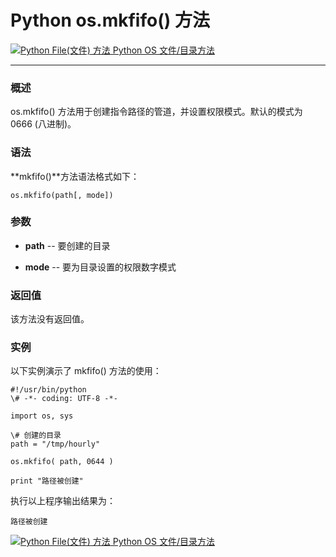 Python os.mkfifo() 方法
=====================

 [![Python File(文件) 方法](../images/up.gif) Python OS 文件/目录方法](os-file-methods.html)

* * *

### 概述

os.mkfifo() 方法用于创建指令路径的管道，并设置权限模式。默认的模式为 0666 (八进制)。

### 语法

**mkfifo()**方法语法格式如下：
```
os.mkfifo(path[, mode])
```
### 参数

*   **path** \-\- 要创建的目录
    
*   **mode** \-\- 要为目录设置的权限数字模式
    

### 返回值

该方法没有返回值。

### 实例

以下实例演示了 mkfifo() 方法的使用：
```
#!/usr/bin/python
\# -*- coding: UTF-8 -*-

import os, sys

\# 创建的目录
path = "/tmp/hourly"

os.mkfifo( path, 0644 )

print "路径被创建"
```
执行以上程序输出结果为：
```
路径被创建
```
 [![Python File(文件) 方法](../images/up.gif) Python OS 文件/目录方法](os-file-methods.html)